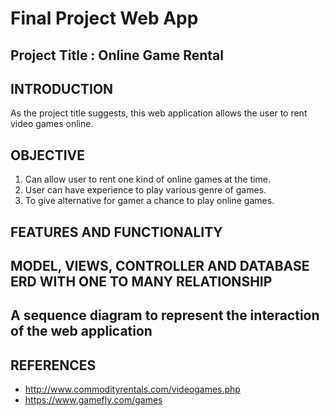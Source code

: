 # Final Project Web App

## Project Title : Online Game Rental

## INTRODUCTION
As the project title suggests, this web application allows the user to rent video games online. 

## OBJECTIVE
1. Can allow user to rent one kind of online games at the time.
2. User can have experience to play various genre of games.
3. To give alternative for gamer a chance to play online games.

## FEATURES AND FUNCTIONALITY

## MODEL, VIEWS, CONTROLLER AND DATABASE ERD WITH ONE TO MANY RELATIONSHIP

## A sequence	diagram	to	represent	the	interaction	of	the	web	application

## REFERENCES

- http://www.commodityrentals.com/videogames.php
- https://www.gamefly.com/games
